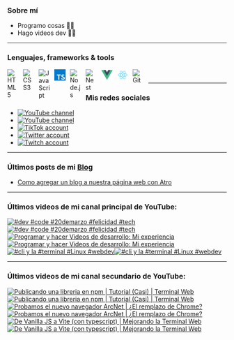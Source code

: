 ### Sobre mí
- Programo cosas 🧑‍💻
- Hago videos dev 🧑‍🏫

---
### Lenguajes, frameworks & tools

<img align="left" alt="HTML5" width="26px" src="https://cdn.jsdelivr.net/gh/devicons/devicon/icons/html5/html5-original.svg" style="padding-right:10px;" />
<img align="left" alt="CSS3" width="26px" src="https://cdn.jsdelivr.net/gh/devicons/devicon/icons/css3/css3-original.svg" style="padding-right:10px;" />
<img align="left" alt="JavaScript" width="26px" src="https://cdn.jsdelivr.net/gh/devicons/devicon/icons/javascript/javascript-original.svg" style="padding-right:10px;" />
<img align="left" alt="Typescript" width="26px" src="https://raw.githubusercontent.com/github/explore/80688e429a7d4ef2fca1e82350fe8e3517d3494d/topics/typescript/typescript.png" style="padding-right:10px;" />
<img align="left" alt="Node.js" width="26px" src="https://cdn.jsdelivr.net/gh/devicons/devicon/icons/nodejs/nodejs-original.svg" style="padding-right:10px;" />
<img align="left" alt="Nest" width="26px" src="https://avatars.githubusercontent.com/u/28507035?s=48&v=4" style="padding-right:10px;" />
<img align="left" alt="Vue" width="26px" src="https://raw.githubusercontent.com/github/explore/80688e429a7d4ef2fca1e82350fe8e3517d3494d/topics/vue/vue.png" style="padding-right:10px;" />
<img align="left" alt="React" width="26px" src="https://raw.githubusercontent.com/github/explore/80688e429a7d4ef2fca1e82350fe8e3517d3494d/topics/react/react.png" style="padding-right:10px;" />
<img align="left" alt="Git" width="26px" src="https://cdn.jsdelivr.net/gh/devicons/devicon/icons/git/git-original.svg" style="padding-right:10px;" />

<br>

---
### Mis redes sociales
 - [![YouTube channel](https://img.shields.io/youtube/channel/subscribers/UCRC7LM5vAZMxS8LSo0PKZng?style=social)](https://www.youtube.com/channel/UCRC7LM5vAZMxS8LSo0PKZng)
 - [![YouTube channel](https://img.shields.io/youtube/channel/subscribers/UCKMWXwHYoy920OFEN_BM5VQ?style=social)](https://www.youtube.com/@doneberdev)
 - [![TikTok account](https://img.shields.io/endpoint?logo=TikTok&style=social&url=https%3A%2F%2Fdoneber.dev%2Ftiktok-counter%2F)](https://www.tiktok.com/@doneberdev)
 - [![Twitter account](https://img.shields.io/twitter/follow/doneberdev?label=Followers&style=social)](https://twitter.com/doneberdev)
 - [![Twitch account](https://img.shields.io/twitch/status/doneberdev?style=social)](https://twitch.tv/doneberdev)
 
---
### Últimos posts de mi [Blog](https://doneber.dev/blog)

<!-- BLOG-POST-LIST:START -->
- [Como agregar un blog a nuestra página web con Atro](https://doneber.dev/blog/first-post/)
<!-- BLOG-POST-LIST:END -->
 
---
### Últimos videos de mi canal principal de YouTube:

<!-- BEGIN YOUTUBE-CARDS-FIRST -->
[![#dev #code #20demarzo #felicidad #tech](https://ytcards.demolab.com/?id=dN7uesqZAFo&title=%23dev+%23code+%2320demarzo+%23felicidad+%23tech&lang=en&timestamp=1710960162&background_color=%230f0f0f&title_color=%23ffffff&stats_color=%23dedede&max_title_lines=1&width=250&border_radius=5&duration=27 "#dev #code #20demarzo #felicidad #tech")](https://www.youtube.com/watch?v=dN7uesqZAFo#gh-dark-mode-only)[![#dev #code #20demarzo #felicidad #tech](https://ytcards.demolab.com/?id=dN7uesqZAFo&title=%23dev+%23code+%2320demarzo+%23felicidad+%23tech&lang=en&timestamp=1710960162&background_color=%230d1117&title_color=%23ffffff&stats_color=%23dedede&max_title_lines=1&width=250&border_radius=5&duration=27 "#dev #code #20demarzo #felicidad #tech")](https://www.youtube.com/watch?v=dN7uesqZAFo#gh-light-mode-only)
[![Programar y hacer Videos de desarrollo: Mi experiencia](https://ytcards.demolab.com/?id=ZS8YIceH68I&title=Programar+y+hacer+Videos+de+desarrollo%3A+Mi+experiencia&lang=en&timestamp=1707165785&background_color=%230f0f0f&title_color=%23ffffff&stats_color=%23dedede&max_title_lines=1&width=250&border_radius=5&duration=604 "Programar y hacer Videos de desarrollo: Mi experiencia")](https://www.youtube.com/watch?v=ZS8YIceH68I#gh-dark-mode-only)[![Programar y hacer Videos de desarrollo: Mi experiencia](https://ytcards.demolab.com/?id=ZS8YIceH68I&title=Programar+y+hacer+Videos+de+desarrollo%3A+Mi+experiencia&lang=en&timestamp=1707165785&background_color=%230d1117&title_color=%23ffffff&stats_color=%23dedede&max_title_lines=1&width=250&border_radius=5&duration=604 "Programar y hacer Videos de desarrollo: Mi experiencia")](https://www.youtube.com/watch?v=ZS8YIceH68I#gh-light-mode-only)
[![#cli y la #terminal #Linux #webdev](https://ytcards.demolab.com/?id=bCUtGyGSQ8c&title=%23cli+y+la+%23terminal+%23Linux+%23webdev&lang=en&timestamp=1705118475&background_color=%230f0f0f&title_color=%23ffffff&stats_color=%23dedede&max_title_lines=1&width=250&border_radius=5&duration=54 "#cli y la #terminal #Linux #webdev")](https://www.youtube.com/watch?v=bCUtGyGSQ8c#gh-dark-mode-only)[![#cli y la #terminal #Linux #webdev](https://ytcards.demolab.com/?id=bCUtGyGSQ8c&title=%23cli+y+la+%23terminal+%23Linux+%23webdev&lang=en&timestamp=1705118475&background_color=%230d1117&title_color=%23ffffff&stats_color=%23dedede&max_title_lines=1&width=250&border_radius=5&duration=54 "#cli y la #terminal #Linux #webdev")](https://www.youtube.com/watch?v=bCUtGyGSQ8c#gh-light-mode-only)
<!-- END YOUTUBE-CARDS-FIRST -->

---
### Últimos videos de mi canal secundario de YouTube:

<!-- BEGIN YOUTUBE-CARDS-SECOND -->
[![Publicando una libreria en npm | Tutorial (Casi) | Terminal Web](https://ytcards.demolab.com/?id=zPAfqElnzPA&title=Publicando+una+libreria+en+npm+%7C+Tutorial+%28Casi%29+%7C+Terminal+Web&lang=en&timestamp=1714060860&background_color=%230f0f0f&title_color=%23ffffff&stats_color=%23dedede&max_title_lines=1&width=250&border_radius=5&duration=1401 "Publicando una libreria en npm | Tutorial (Casi) | Terminal Web")](https://www.youtube.com/watch?v=zPAfqElnzPA#gh-dark-mode-only)[![Publicando una libreria en npm | Tutorial (Casi) | Terminal Web](https://ytcards.demolab.com/?id=zPAfqElnzPA&title=Publicando+una+libreria+en+npm+%7C+Tutorial+%28Casi%29+%7C+Terminal+Web&lang=en&timestamp=1714060860&background_color=%230d1117&title_color=%23ffffff&stats_color=%23dedede&max_title_lines=1&width=250&border_radius=5&duration=1401 "Publicando una libreria en npm | Tutorial (Casi) | Terminal Web")](https://www.youtube.com/watch?v=zPAfqElnzPA#gh-light-mode-only)
[![Probamos el nuevo navegador ArcNet | ¿El remplazo de Chrome?](https://ytcards.demolab.com/?id=nbHsC8NyfNY&title=Probamos+el+nuevo+navegador+ArcNet+%7C+%C2%BFEl+remplazo+de+Chrome%3F&lang=en&timestamp=1713974440&background_color=%230f0f0f&title_color=%23ffffff&stats_color=%23dedede&max_title_lines=1&width=250&border_radius=5&duration=1998 "Probamos el nuevo navegador ArcNet | ¿El remplazo de Chrome?")](https://www.youtube.com/watch?v=nbHsC8NyfNY#gh-dark-mode-only)[![Probamos el nuevo navegador ArcNet | ¿El remplazo de Chrome?](https://ytcards.demolab.com/?id=nbHsC8NyfNY&title=Probamos+el+nuevo+navegador+ArcNet+%7C+%C2%BFEl+remplazo+de+Chrome%3F&lang=en&timestamp=1713974440&background_color=%230d1117&title_color=%23ffffff&stats_color=%23dedede&max_title_lines=1&width=250&border_radius=5&duration=1998 "Probamos el nuevo navegador ArcNet | ¿El remplazo de Chrome?")](https://www.youtube.com/watch?v=nbHsC8NyfNY#gh-light-mode-only)
[![De Vanilla JS a Vite (con typescript) | Mejorando la Terminal Web](https://ytcards.demolab.com/?id=Zs4b1jKGnv8&title=De+Vanilla+JS+a+Vite+%28con+typescript%29+%7C+Mejorando+la+Terminal+Web&lang=en&timestamp=1713889723&background_color=%230f0f0f&title_color=%23ffffff&stats_color=%23dedede&max_title_lines=1&width=250&border_radius=5&duration=3287 "De Vanilla JS a Vite (con typescript) | Mejorando la Terminal Web")](https://www.youtube.com/watch?v=Zs4b1jKGnv8#gh-dark-mode-only)[![De Vanilla JS a Vite (con typescript) | Mejorando la Terminal Web](https://ytcards.demolab.com/?id=Zs4b1jKGnv8&title=De+Vanilla+JS+a+Vite+%28con+typescript%29+%7C+Mejorando+la+Terminal+Web&lang=en&timestamp=1713889723&background_color=%230d1117&title_color=%23ffffff&stats_color=%23dedede&max_title_lines=1&width=250&border_radius=5&duration=3287 "De Vanilla JS a Vite (con typescript) | Mejorando la Terminal Web")](https://www.youtube.com/watch?v=Zs4b1jKGnv8#gh-light-mode-only)
<!-- END YOUTUBE-CARDS-SECOND -->